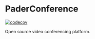 # PaderConference
[![codecov](https://codecov.io/gh/Anapher/PaderConference/branch/microservices/graph/badge.svg?token=G074V29MMN)](https://codecov.io/gh/Anapher/PaderConference)

Open source video conferencing platform.

